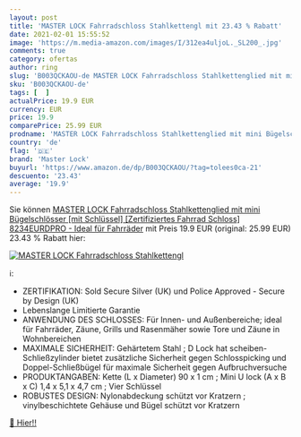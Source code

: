 ```yaml
---
layout: post
title: 'MASTER LOCK Fahrradschloss Stahlkettengl mit 23.43 % Rabatt'
date: 2021-02-01 15:55:52
image: 'https://m.media-amazon.com/images/I/312ea4uljoL._SL200_.jpg'
comments: true
category: ofertas
author: ring
slug: 'B003QCKAOU-de MASTER LOCK Fahrradschloss Stahlkettenglied mit mini...'
sku: 'B003QCKAOU-de'
tags: [  ]
actualPrice: 19.9 EUR
currency: EUR
price: 19.9
comparePrice: 25.99 EUR
prodname: 'MASTER LOCK Fahrradschloss Stahlkettenglied mit mini Bügelschlösser [mit Schlüssel] [Zertifiziertes Fahrrad Schloss] 8234EURDPRO - Ideal für Fahrräder'
country: 'de'
flag: '🇩🇪'
brand: 'Master Lock'
buyurl: 'https://www.amazon.de/dp/B003QCKAOU/?tag=tolees0ca-21'
descuento: '23.43'
average: '19.9'
---
```


Sie können [MASTER LOCK Fahrradschloss Stahlkettenglied mit mini Bügelschlösser [mit Schlüssel] [Zertifiziertes Fahrrad Schloss] 8234EURDPRO - Ideal für Fahrräder](https://www.amazon.de/dp/B003QCKAOU/?tag=tolees0ca-21) mit Preis 19.9 EUR (original: 25.99 EUR) 23.43 % Rabatt hier:

[![MASTER LOCK Fahrradschloss Stahlkettengl](https://m.media-amazon.com/images/I/312ea4uljoL._SL200_.jpg)](https://www.amazon.de/dp/B003QCKAOU/?tag=tolees0ca-21)

ℹ️:

- ZERTIFIKATION: Sold Secure Silver (UK) und Police Approved - Secure by Design (UK)
- Lebenslange Limitierte Garantie
- ANWENDUNG DES SCHLOSSES: Für Innen- und Außenbereiche; ideal für Fahrräder, Zäune, Grills und Rasenmäher sowie Tore und Zäune in Wohnbereichen
- MAXIMALE SICHERHEIT: Gehärtetem Stahl ; D Lock hat scheiben-Schließzylinder bietet zusätzliche Sicherheit gegen Schlosspicking und Doppel-Schließbügel für maximale Sicherheit gegen Aufbruchversuche
- PRODUKTANGABEN: Kette (L x Diameter) 90 x 1 cm ; Mini U lock (A x B x C) 1,4 x 5,1 x 4,7 cm ; Vier Schlüssel
- ROBUSTES DESIGN: Nylonabdeckung schützt vor Kratzern ; vinylbeschichtete Gehäuse und Bügel schützt vor Kratzern

[🛒 Hier!!](https://www.amazon.de/dp/B003QCKAOU/?tag=tolees0ca-21)
